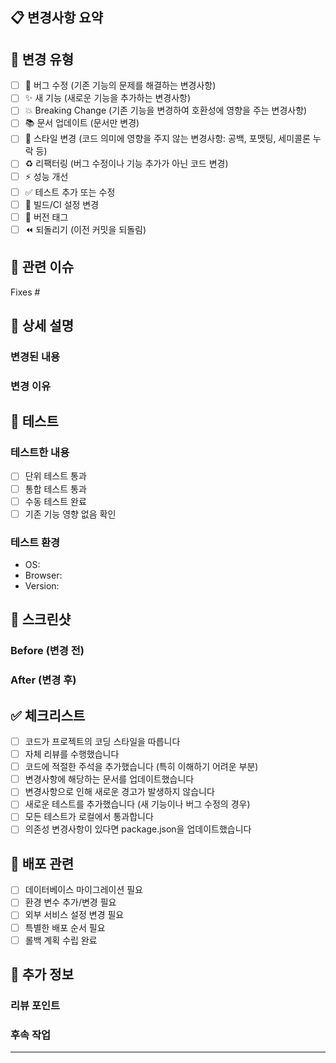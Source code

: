## 📋 변경사항 요약

<!-- 이 PR에서 무엇을 변경했는지 간단히 설명해주세요 -->

## 🎯 변경 유형

<!-- 해당하는 항목에 x를 표시해주세요 -->

- [ ] 🐛 버그 수정 (기존 기능의 문제를 해결하는 변경사항)
- [ ] ✨ 새 기능 (새로운 기능을 추가하는 변경사항)
- [ ] 💥 Breaking Change (기존 기능을 변경하여 호환성에 영향을 주는 변경사항)
- [ ] 📚 문서 업데이트 (문서만 변경)
- [ ] 🎨 스타일 변경 (코드 의미에 영향을 주지 않는 변경사항: 공백, 포맷팅, 세미콜론 누락 등)
- [ ] ♻️ 리팩터링 (버그 수정이나 기능 추가가 아닌 코드 변경)
- [ ] ⚡ 성능 개선
- [ ] ✅ 테스트 추가 또는 수정
- [ ] 🔧 빌드/CI 설정 변경
- [ ] 🔖 버전 태그
- [ ] ⏪ 되돌리기 (이전 커밋을 되돌림)

## 🔗 관련 이슈

<!-- 관련 이슈가 있다면 링크해주세요 -->
<!-- 예: Fixes #123, Closes #456, Related to #789 -->

Fixes # 

## 📝 상세 설명

<!-- 변경사항에 대한 자세한 설명을 작성해주세요 -->

### 변경된 내용

<!-- 구체적으로 무엇이 변경되었는지 설명해주세요 -->

### 변경 이유

<!-- 왜 이런 변경이 필요했는지 설명해주세요 -->

## 🧪 테스트

<!-- 어떻게 테스트했는지 설명해주세요 -->

### 테스트한 내용

- [ ] 단위 테스트 통과
- [ ] 통합 테스트 통과
- [ ] 수동 테스트 완료
- [ ] 기존 기능 영향 없음 확인

### 테스트 환경

<!-- 테스트한 환경을 명시해주세요 -->
- OS: 
- Browser: 
- Version: 

## 📸 스크린샷

<!-- UI 변경사항이 있다면 스크린샷을 첨부해주세요 -->

### Before (변경 전)


### After (변경 후)


## ✅ 체크리스트

<!-- PR 제출 전에 아래 항목들을 확인해주세요 -->

- [ ] 코드가 프로젝트의 코딩 스타일을 따릅니다
- [ ] 자체 리뷰를 수행했습니다
- [ ] 코드에 적절한 주석을 추가했습니다 (특히 이해하기 어려운 부분)
- [ ] 변경사항에 해당하는 문서를 업데이트했습니다
- [ ] 변경사항으로 인해 새로운 경고가 발생하지 않습니다
- [ ] 새로운 테스트를 추가했습니다 (새 기능이나 버그 수정의 경우)
- [ ] 모든 테스트가 로컬에서 통과합니다
- [ ] 의존성 변경사항이 있다면 package.json을 업데이트했습니다

## 🚀 배포 관련

<!-- 배포와 관련된 특별한 사항이 있다면 작성해주세요 -->

- [ ] 데이터베이스 마이그레이션 필요
- [ ] 환경 변수 추가/변경 필요
- [ ] 외부 서비스 설정 변경 필요
- [ ] 특별한 배포 순서 필요
- [ ] 롤백 계획 수립 완료

## 📝 추가 정보

<!-- 리뷰어가 알아야 할 추가 정보가 있다면 작성해주세요 -->

### 리뷰 포인트

<!-- 리뷰어가 특별히 주의 깊게 봤으면 하는 부분이 있다면 명시해주세요 -->

### 후속 작업

<!-- 이 PR 이후에 필요한 작업이 있다면 명시해주세요 -->

---

<!-- 
PR 템플릿 작성 가이드:
1. 제목은 명확하고 구체적으로 작성하세요
2. 변경사항을 간결하지만 충분히 설명하세요
3. 관련 이슈가 있다면 반드시 연결하세요
4. 테스트 내용을 구체적으로 작성하세요
5. 체크리스트를 모두 확인하고 제출하세요
-->
